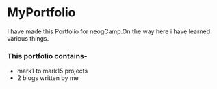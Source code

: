 # MyPortfolio
I have made this Portfolio for neogCamp.On the way here i have learned various things.
### This portfolio contains-
* mark1 to mark15 projects 
* 2 blogs written by me
